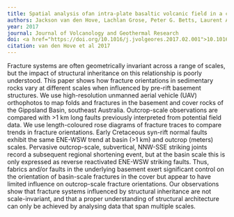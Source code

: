 ```yaml
---
title: Spatial analysis ofan intra-plate basaltic volcanic field in a compressional tectonic setting South-eastern Australia
authors: Jackson van den Hove, Lachlan Grose, Peter G. Betts, Laurent Ailleres, Jozua Van Otterloo, Ray A.F. Cas
year: 2017
journal: Journal of Volcanology and Geothermal Research
doi: <a href="https://doi.org/10.1016/j.jvolgeores.2017.02.001">10.1016/j.jvolgeores.2017.02.001</a>
citation: van den Hove et al 2017
---
```

Fracture systems are often geometrically invariant across a range of scales, but the impact of structural inheritance on this relationship is poorly understood. This paper shows how fracture orientations in sedimentary rocks vary at different scales when influenced by pre-rift basement structures. We use high-resolution unmanned aerial vehicle (UAV) orthophotos to map folds and fractures in the basement and cover rocks of the Gippsland Basin, southeast Australia. Outcrop-scale observations are compared with >1 km long faults previously interpreted from potential field data. We use length-coloured rose diagrams of fracture traces to compare trends in fracture orientations. Early Cretaceous syn-rift normal faults exhibit the same ENE-WSW trend at basin (>1 km) and outcrop (meters) scales. Pervasive outcrop-scale, subvertical, NNW-SSE striking joints record a subsequent regional shortening event, but at the basin scale this is only expressed as reverse reactivated ENE-WSW striking faults. Thus, fabrics and/or faults in the underlying basement exert significant control on the orientation of basin-scale fractures in the cover but appear to have limited influence on outcrop-scale fracture orientations. Our observations show that fracture systems influenced by structural inheritance are not scale-invariant, and that a proper understanding of structural architecture can only be achieved by analysing data that span multiple scales.